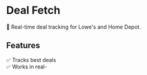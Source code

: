 # Deal Fetch
🚀 Real-time deal tracking for Lowe's and Home Depot.

## Features
✅ Tracks best deals  
✅ Works in real-